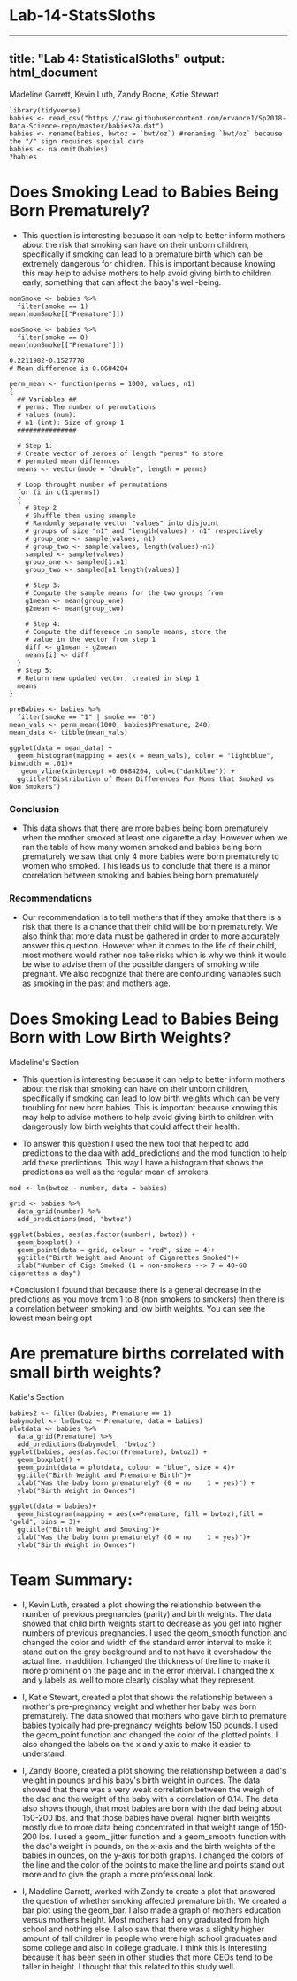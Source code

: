 # Lab-14-StatsSloths

---
title: "Lab 4: StatisticalSloths"
output: html_document
---
Madeline Garrett, Kevin Luth, Zandy Boone, Katie Stewart

```{r chunk_name, include= FALSE}
library(tidyverse)
babies <- read_csv("https://raw.githubusercontent.com/ervance1/Sp2018-Data-Science-repo/master/babies2a.dat")
babies <- rename(babies, bwtoz = `bwt/oz`) #renaming `bwt/oz` because the "/" sign requires special care
babies <- na.omit(babies)
?babies

```

# Does Smoking Lead to Babies Being Born Prematurely?
* This question is interesting becuase it can help to better inform mothers about the risk that smoking can have on their unborn children, specifically if smoking can lead to a premature birth which can be extremely dangerous for children. This is important because knowing this may help to advise mothers to help avoid giving birth to children early, something that can affect the baby's well-being. 


```{r}
momSmoke <- babies %>%
  filter(smoke == 1)
mean(momSmoke[["Premature"]])

nonSmoke <- babies %>%
  filter(smoke == 0)
mean(nonSmoke[["Premature"]])

0.2211982-0.1527778
# Mean difference is 0.0684204
```


```{r, include = FALSE}
perm_mean <- function(perms = 1000, values, n1)
{
  ## Variables ##
  # perms: The number of permutations 
  # values (num): 
  # n1 (int): Size of group 1
  ###############
  
  # Step 1:
  # Create vector of zeroes of length "perms" to store
  # permuted mean differnces
  means <- vector(mode = "double", length = perms)
  
  # Loop throught number of permutations
  for (i in c(1:perms))
  {
    # Step 2
    # Shuffle them using smample
    # Randomly separate vector "values" into disjoint 
    # groups of size "n1" and "length(values) - n1" respectively
    # group_one <- sample(values, n1)
    # group_two <- sample(values, length(values)-n1)
    sampled <- sample(values)
    group_one <- sampled[1:n1]
    group_two <- sampled[n1:length(values)]
    
    # Step 3:
    # Compute the sample means for the two groups from
    g1mean <- mean(group_one)
    g2mean <- mean(group_two)
    
    # Step 4: 
    # Compute the difference in sample means, store the
    # value in the vector from step 1
    diff <- g1mean - g2mean
    means[i] <- diff
  }
  # Step 5:
  # Return new updated vector, created in step 1
  means
}
```


```{r}
preBabies <- babies %>%
  filter(smoke == "1" | smoke == "0")
mean_vals <- perm_mean(1000, babies$Premature, 240)
mean_data <- tibble(mean_vals)
```

```{r}
ggplot(data = mean_data) +
  geom_histogram(mapping = aes(x = mean_vals), color = "lightblue", binwidth = .01)+ 
   geom_vline(xintercept =0.0684204, col=c("darkblue")) +
  ggtitle("Distribution of Mean Differences For Moms that Smoked vs Non Smokers")
```

### Conclusion
* This data shows that there are more babies being born prematurely when the mother smoked at least one cigarette a day. However when we ran the table of how many women smoked and babies being born prematurely we saw that only 4 more babies were born prematurely to women who smoked. This leads us to conclude that there is a minor correlation between smoking and babies being born prematurely 

### Recommendations
*  Our recommendation is to tell mothers that if they smoke that there is a risk that there is a chance that their child will be born prematurely. We also think that more data must be gathered in order to more accurately answer this question. However when it comes to the life of their child, most mothers would rather noe take risks which is why we think it would be wise to advise them of the possible dangers of smoking while pregnant. We also recognize that there are confounding variables such as smoking in the past and mothers age.

# Does Smoking Lead to Babies Being Born with Low Birth Weights?
Madeline's Section 

* This question is interesting becuase it can help to better inform mothers about the risk that smoking can have on their unborn children, specifically if smoking can lead to low birth weights which can be very troubling for new born babies. This is important because knowing this may help to advise mothers to help avoid giving birth to children with dangerously low birth weights that could affect their health. 

* To answer this question I used the new tool that helped to add predictions to the daa with add_predictions and the mod function to help add these predictions. This way I have a histogram that shows the predictions as well as the regular mean of smokers. 

```{r}
mod <- lm(bwtoz ~ number, data = babies)

grid <- babies %>% 
  data_grid(number) %>% 
  add_predictions(mod, "bwtoz")

ggplot(babies, aes(as.factor(number), bwtoz)) + 
  geom_boxplot() +
  geom_point(data = grid, colour = "red", size = 4)+ 
  ggtitle("Birth Weight and Amount of Cigarettes Smoked")+
  xlab("Number of Cigs Smoked (1 = non-smokers --> 7 = 40-60 cigarettes a day")
```


*Conclusion 
I fouund that because there is a general decrease in the predictions as you move from 1 to 8 (non smokers to smokers) then there is a correlation between smoking and low birth weights. You can see the lowest mean being opt

# Are premature births correlated with small birth weights?
Katie's Section
```{r}
babies2 <- filter(babies, Premature == 1)
babymodel <- lm(bwtoz ~ Premature, data = babies)
plotdata <- babies %>%
  data_grid(Premature) %>%
  add_predictions(babymodel, "bwtoz")
ggplot(babies, aes(as.factor(Premature), bwtoz)) + 
  geom_boxplot() +
  geom_point(data = plotdata, colour = "blue", size = 4)+ 
  ggtitle("Birth Weight and Premature Birth")+
  xlab("Was the baby born prematurely? (0 = no    1 = yes)") +
  ylab("Birth Weight in Ounces")

ggplot(data = babies)+
  geom_histogram(mapping = aes(x=Premature, fill = bwtoz),fill = "gold", bins = 3)+
  ggtitle("Birth Weight and Smoking")+
  xlab("Was the baby born prematurely? (0 = no    1 = yes)")+
  ylab("Birth Weight in Ounces")

```

# Team Summary:

* I, Kevin Luth, created a plot showing the relationship between the number of previous pregnancies (parity) and birth weights. The data showed that child birth weights start to decrease as you get into higher numbers of previous pregnancies. I used the geom_smooth function and changed the color and width of the standard error interval to make it stand out on the gray background and to not have it overshadow the actual line. In addition, I changed the thickness of the line to make it more prominent on the page and in the error interval. I changed the x and y labels as well to more clearly display what they represent.

* I, Katie Stewart, created a plot that shows the relationship between a mother's pre-pregnancy weight and whether her baby was born prematurely. The data showed that mothers who gave birth to premature babies typically had pre-pregnancy weights below 150 pounds. I used the geom_point function and changed the color of the plotted points. I also changed the labels on the x and y axis to make it easier to understand. 

* I, Zandy Boone, created a plot showing the relationship between a dad's weight in pounds and his baby's birth weight in ounces. The data showed that there was a very weak correlation between the weigh of the dad and the weight of the baby with a correlation of 0.14. The data also shows though, that most babies are born with the dad being about 150-200 lbs. and that those babies have overall higher birth weights mostly due to more data being concentrated in that weight range of 150-200 lbs. I used a geom_ jitter function and a geom_smooth function with the dad's weight in pounds,  on the x-axis and the birth weights of the babies in ounces, on the y-axis for both graphs. I changed the colors of the line and the color of the points to make the line and points stand out more and to give the graph a more professional look.

*  I, Madeline Garrett, worked with Zandy to create a plot that answered the question of whether smoking affected premature birth. We created a bar plot using the geom_bar. I also made a graph of  mothers education versus mothers height. Most mothers had only graduated from high school and nothing else. I also saw that there was a slighlty higher amount of tall children in people who were high school graduates and some college and also in college graduate. I  think  this is interesting because it has been seen in other studies that more CEOs tend to be taller in height. I  thought that this related to this study well.
